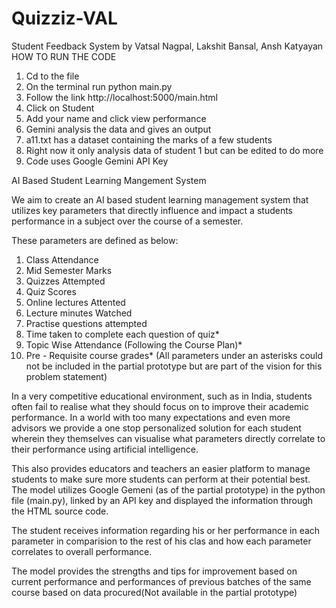 # Quizziz-VAL
Student Feedback System by Vatsal Nagpal, Lakshit Bansal, Ansh Katyayan 
HOW TO RUN THE CODE
1. Cd to the file
2. On the terminal run python main.py
3. Follow the link http://localhost:5000/main.html
4. Click on Student
5. Add your name and click view performance
6. Gemini analysis the data and gives an output
7. a11.txt has a dataset containing the marks of a few students
8. Right now it only analysis data of student 1 but can be edited to do more
9. Code uses Google Gemini API Key

AI Based Student Learning Mangement System

We aim to create an AI based student learning management system that utilizes key parameters that directly influence and impact a students performance in a subject over the course of a semester.

These parameters are defined as below:
1. Class Attendance 
2. Mid Semester Marks
3. Quizzes Attempted 
4. Quiz Scores 
5. Online lectures Attented
6. Lecture minutes Watched 
7. Practise questions attempted 
8. Time taken to complete each question of quiz*
9. Topic Wise Attendance (Following the Course Plan)*
10. Pre - Requisite course grades*
(All parameters under an asterisks could not be included in the partial prototype but are part of the vision for this problem statement) 

In a very competitive educational environment, such as in India, students often fail to realise what they should focus on to improve their academic performance. In a world with too many expectations and even more advisors we provide a one stop personalized solution for each student wherein they themselves can visualise what parameters directly correlate to their performance using artificial intelligence.

This also provides educators and teachers an easier platform to manage students to make sure more students can perform at their potential best.
The model utilizes Google Gemeni (as of the partial prototype) in the python file (main.py), linked by an API key and displayed the information through the HTML source code.

The student receives information regarding his or her performance in each parameter in comparision to the rest of his clas and how each parameter correlates to overall performance.

The model provides the strengths and tips for improvement based on current performance and performances of previous batches of the same course based on data procured(Not available in the partial prototype)
